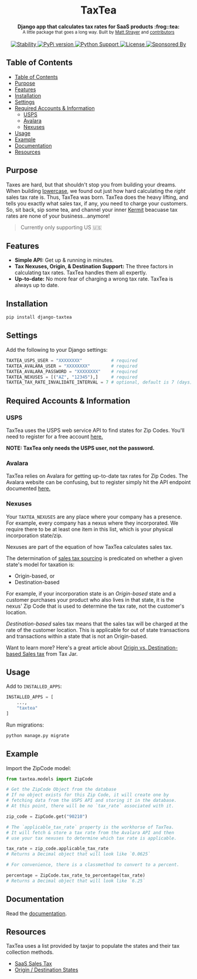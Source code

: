 <h1 align="center">TaxTea</h1>

<div align="center">
  <strong>Django app that calculates tax rates for SaaS products :frog::tea:</strong>

</div>

<div align="center">
  <sub>A little package that goes a long way. Built by
  <a href="https://twitter.com/matt_strayer">Matt Strayer</a> and
  <a href="https://github.com/lowercase-app/django-taxtea/graphs/contributors">
    contributors
  </a>
  </sub>
</div>

<br />

<div align="center">
  <!-- Stability -->
  <a href="https://pypi.python.org/pypi/django-taxtea/">
    <img src="https://img.shields.io/pypi/status/django-taxtea.svg?style=flat-square"
      alt="Stability" />
  </a>
  <!-- Version -->
  <a href="https://pypi.python.org/pypi/django-taxtea/">
    <img src="https://img.shields.io/pypi/v/django-taxtea.svg?style=flat-square"
      alt="PyPi version" />
  </a>

  <!-- Python Support -->
  <a href="https://pypi.python.org/pypi/django-taxtea/">
    <img src="https://img.shields.io/pypi/pyversions/django-taxtea.svg?style=flat-square"
      alt="Python Support" />
  </a>
  <!-- License -->
  <a href="https://pypi.python.org/pypi/django-taxtea/">
    <img src="https://img.shields.io/pypi/l/django-taxtea.svg?style=flat-square"
      alt="License" />
  </a>
  <!-- Sponsored -->
  <a href="https://www.lowercase.app/">
    <img src="https://img.shields.io/badge/Sponsored_By-lowercase-a463f2.svg?style=flat-square"
      alt="Sponsored By" />
  </a>
</div>

## Table of Contents

- [Table of Contents](#table-of-contents)
- [Purpose](#purpose)
- [Features](#features)
- [Installation](#installation)
- [Settings](#settings)
- [Required Accounts & Information](#required-accounts--information)
  - [USPS](#usps)
  - [Avalara](#avalara)
  - [Nexuses](#nexuses)
- [Usage](#usage)
- [Example](#example)
- [Documentation](#documentation)
- [Resources](#resources)

## Purpose

Taxes are hard, but that shouldn't stop you from building your dreams. When building [lowercase](https://www.lowercase.app), we found out just how hard calculating the _right_ sales tax rate is. Thus, TaxTea was born. TaxTea does the heavy lifting, and tells you exactly what sales tax, if any, you need to charge your customers. So, sit back, sip some tea, and channel your inner [Kermit](https://i.kym-cdn.com/entries/icons/original/000/015/878/thatsnoneofmy.jpg) beacuase tax rates are none of your business...anymore!

> Currently only supporting US 🇺🇸


## Features

- __Simple API:__ Get up & running in minutes.
- __Tax Nexuses, Origin, & Destination Support:__ The three factors in calculating tax rates. TaxTea handles them all expertly.
- __Up-to-date:__ No more fear of charging a wrong tax rate. TaxTea is always up to date.


## Installation

```bash
pip install django-taxtea
```

## Settings

Add the following to your Django settings:

```python
TAXTEA_USPS_USER = "XXXXXXXX"           # required
TAXTEA_AVALARA_USER = "XXXXXXXX"        # required
TAXTEA_AVALARA_PASSWORD = "XXXXXXXX"    # required
TAXTEA_NEXUSES = [("AZ", "12345"),]     # required
TAXTEA_TAX_RATE_INVALIDATE_INTERVAL = 7 # optional, default is 7 (days)
```

## Required Accounts & Information

### USPS

TaxTea uses the USPS web service API to find states for Zip Codes. You'll need to register for a free account [here.](https://www.usps.com/business/web-tools-apis/)

**NOTE: TaxTea only needs the USPS user, not the password.**

### Avalara

TaxTea relies on Avalara for getting up-to-date tax rates for Zip Codes. The Avalara website can be confusing, but to register simply hit the API endpoint documented [here.](https://developer.avalara.com/api-reference/avatax/rest/v2/methods/Free/RequestFreeTrial/)

### Nexuses

Your `TAXTEA_NEXUSES` are any place where your company has a presence. For example, every company has a nexus where they incorporated. We require there to be at least one item in this list, which is your physical incorporation state/zip.

Nexuses are part of the equation of how TaxTea calculates sales tax.

The determination of [sales tax sourcing](https://www.avalara.com/us/en/blog/2019/02/sales-tax-sourcing-how-to-find-the-right-rule-for-every-transaction.html) is predicated on whether a given state's model for taxation is:

- Origin-based, or
- Destination-based

For example, if your incorporation state is an _Origin-based_ state and a customer purchases your product who also lives in that state, it is the nexus' Zip Code that is used to determine the tax rate, not the customer's location.

_Destination-based_ sales tax means that the sales tax will be charged at the rate of the customer location. This is applicable for out of state transactions and transactions within a state that is not an Origin-based.

Want to learn more? Here's a great article about [Origin vs. Destination-based Sales tax](https://blog.taxjar.com/charging-sales-tax-rates/) from Tax Jar.

## Usage

Add to `INSTALLED_APPS`:

```python
INSTALLED_APPS = [
    ...,
    "taxtea"
]
```

Run migrations:

```python
python manage.py migrate
```

## Example

Import the ZipCode model:

```python
from taxtea.models import ZipCode

# Get the ZipCode Object from the database
# If no object exists for this Zip Code, it will create one by
# fetching data from the USPS API and storing it in the database.
# At this point, there will be no `tax_rate` associated with it.

zip_code = ZipCode.get("90210")

# The `applicable_tax_rate` property is the workhorse of TaxTea.
# It will fetch & store a tax rate from the Avalara API and then
# use your tax nexuses to determine which tax rate is applicable.

tax_rate = zip_code.applicable_tax_rate
# Returns a Decimal object that will look like `0.0625`

# For convenience, there is a classmethod to convert to a percent.

percentage = ZipCode.tax_rate_to_percentage(tax_rate)
# Returns a Decimal object that will look like `6.25`

```

## Documentation

Read the [documentation](https://www.djangotaxtea.com).


## Resources

TaxTea uses a list provided by taxjar to populate the states and their tax collection methods.

- [SaaS Sales Tax](https://blog.taxjar.com/saas-sales-tax/)
- [Origin / Destination States](https://blog.taxjar.com/charging-sales-tax-rates/)
